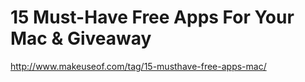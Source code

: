 <!--
id: 843757076
link: http://kevinisom.info/post/843757076/15-must-have-free-apps-for-your-mac-giveaway
slug: 15-must-have-free-apps-for-your-mac-giveaway
date: Thu Jul 22 2010 17:06:57 GMT+1200 (NZST)
raw: {"blog_name":"kevinisom","id":843757076,"post_url":"http://kevinisom.info/post/843757076/15-must-have-free-apps-for-your-mac-giveaway","slug":"15-must-have-free-apps-for-your-mac-giveaway","type":"link","date":"2010-07-22 05:06:57 GMT","timestamp":1279775217,"state":"published","format":"html","reblog_key":"KXPUzNav","tags":[],"short_url":"http://tmblr.co/Zw68YyoIhOK","highlighted":[],"feed_item":"http://www.makeuseof.com/tag/15-musthave-free-apps-mac/","from_feed_id":"650234","note_count":0,"title":"15 Must-Have Free Apps For Your Mac & Giveaway","url":"http://www.makeuseof.com/tag/15-musthave-free-apps-mac/","description":""}
publish: 2010-07-022
tags: 
title: 15 Must-Have Free Apps For Your Mac & Giveaway
-->


15 Must-Have Free Apps For Your Mac & Giveaway
==============================================

<http://www.makeuseof.com/tag/15-musthave-free-apps-mac/>

